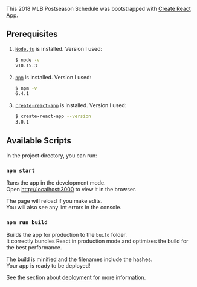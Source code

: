 This 2018 MLB Postseason Schedule was bootstrapped with [Create React App](https://github.com/facebook/create-react-app).

## Prerequisites
1. [`Node.js`](https://nodejs.org/) is installed. Version I used:
    ```sh
    $ node -v
    v10.15.3
    ```

2. [`npm`](https://nodejs.org/) is installed. Version I used:
    ```sh
    $ npm -v
    6.4.1
    ```

3. [`create-react-app`](https://github.com/facebookincubator/create-react-app) is installed. Version I used:
    ```sh
    $ create-react-app --version
    3.0.1
    ```

## Available Scripts

In the project directory, you can run:

### `npm start`

Runs the app in the development mode.<br>
Open [http://localhost:3000](http://localhost:3000) to view it in the browser.

The page will reload if you make edits.<br>
You will also see any lint errors in the console.

### `npm run build`

Builds the app for production to the `build` folder.<br>
It correctly bundles React in production mode and optimizes the build for the best performance.

The build is minified and the filenames include the hashes.<br>
Your app is ready to be deployed!

See the section about [deployment](https://facebook.github.io/create-react-app/docs/deployment) for more information.
